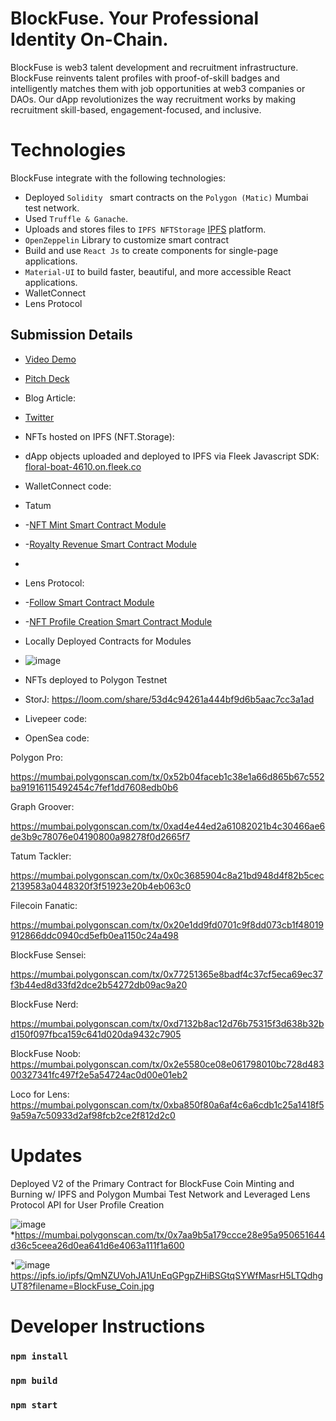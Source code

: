 # BlockFuse. Your Professional Identity On-Chain. 
BlockFuse is web3 talent development and recruitment infrastructure. BlockFuse reinvents talent profiles with proof-of-skill badges and intelligently matches them with job opportunities at web3 companies or DAOs. Our dApp revolutionizes the way recruitment works by making recruitment skill-based, engagement-focused, and inclusive. 


# Technologies
BlockFuse integrate with the following technologies:
* Deployed `Solidity ` smart contracts on the `Polygon (Matic)` Mumbai test network.
* Used `Truffle & Ganache`.
* Uploads and stores files to `IPFS NFTStorage` [IPFS](https://nft.storage/) platform.
* `OpenZeppelin` Library to customize smart contract
* Build and use `React Js` to create components for single-page applications.
* `Material-UI` to build faster, beautiful, and more accessible React applications.
* WalletConnect
* Lens Protocol

## Submission Details

* [Video Demo](https://drive.google.com/drive/folders/18J-l8uwiH5LIZ9Stpkq2NW0fLeIKI_lm?usp=sharing)
* [Pitch Deck](https://www.canva.com/design/DAFEoyvS0gU/78RW34ZYnyNPCP4kvAUPYA/view?utm_content=DAFEoyvS0gU&utm_campaign=designshare&utm_medium=link&utm_source=publishsharelink)
* Blog Article:
* [Twitter](https://twitter.com/block_fuse)

* NFTs hosted on IPFS (NFT.Storage):
* dApp objects uploaded and deployed to IPFS via Fleek Javascript SDK: [floral-boat-4610.on.fleek.co](https://curly-credit-5185.on.fleek.co/)
* WalletConnect code:
* Tatum
*  -[NFT Mint Smart Contract Module](https://github.com/daphnecharles/BlockFuse/blob/main/contracts/TatumBlockFuseMint.sol)
*  -[Royalty Revenue Smart Contract Module](https://github.com/daphnecharles/BlockFuse/blob/main/contracts/TatumBlockFuseRoyaltyRevenue.sol)
*  
* Lens Protocol:
*  -[Follow Smart Contract Module](https://github.com/daphnecharles/BlockFuse/blob/main/contracts/BlockFuseLensFollow.sol)
*  -[NFT Profile Creation Smart Contract Module](https://github.com/daphnecharles/BlockFuse/blob/main/contracts/BlockFuseProfileCreation.sol)

*  Locally Deployed Contracts for Modules
*  ![image](https://user-images.githubusercontent.com/100870737/175800539-291d2ab5-b5e7-483c-8806-ee969fa8d1e5.png)

* NFTs deployed to Polygon Testnet

* StorJ: https://loom.com/share/53d4c94261a444bf9d6b5aac7cc3a1ad

* Livepeer code:

* OpenSea code:

Polygon Pro:

https://mumbai.polygonscan.com/tx/0x52b04faceb1c38e1a66d865b67c552ba91916115492454c7fef1dd7608edb0b6

Graph Groover:

https://mumbai.polygonscan.com/tx/0xad4e44ed2a61082021b4c30466ae6de3b9c78076e04190800a98278f0d2665f7

Tatum Tackler:

https://mumbai.polygonscan.com/tx/0x0c3685904c8a21bd948d4f82b5cec2139583a0448320f3f51923e20b4eb063c0

Filecoin Fanatic:

https://mumbai.polygonscan.com/tx/0x20e1dd9fd0701c9f8dd073cb1f48019912866ddc0940cd5efb0ea1150c24a498

BlockFuse Sensei:

https://mumbai.polygonscan.com/tx/0x77251365e8badf4c37cf5eca69ec37f3b44ed8d33fd2dce2b54272db09ac9a20

BlockFuse Nerd:

https://mumbai.polygonscan.com/tx/0xd7132b8ac12d76b75315f3d638b32bd150f097fbca159c641d020da9432c7905

BlockFuse Noob:
https://mumbai.polygonscan.com/tx/0x2e5580ce08e061798010bc728d48300327341fc497f2e5a54724ac0d00e01eb2

Loco for Lens:
https://mumbai.polygonscan.com/tx/0xba850f80a6af4c6a6cdb1c25a1418f59a59a7c50933d2af98fcb2ce2f812d2c0


# Updates
Deployed V2 of the Primary Contract for BlockFuse Coin Minting and Burning w/ IPFS and Polygon Mumbai Test Network and Leveraged Lens Protocol API for User Profile Creation


![image](https://user-images.githubusercontent.com/100870737/181013845-699603b7-702c-4329-aa0f-05f8e7e6b3dc.png)
*https://mumbai.polygonscan.com/tx/0x7aa9b5a179ccce28e95a950651644d36c5ceea26d0ea641d6e4063a111f1a600


*![image](https://user-images.githubusercontent.com/100870737/181013635-b26f601d-48b0-4c75-acff-82c9edf6235a.png)
https://ipfs.io/ipfs/QmNZUVohJA1UnEqGPgpZHiBSGtqSYWfMasrH5LTQdhgUT8?filename=BlockFuse_Coin.jpg





# Developer Instructions

### `npm install`

### `npm build`

### `npm start`
